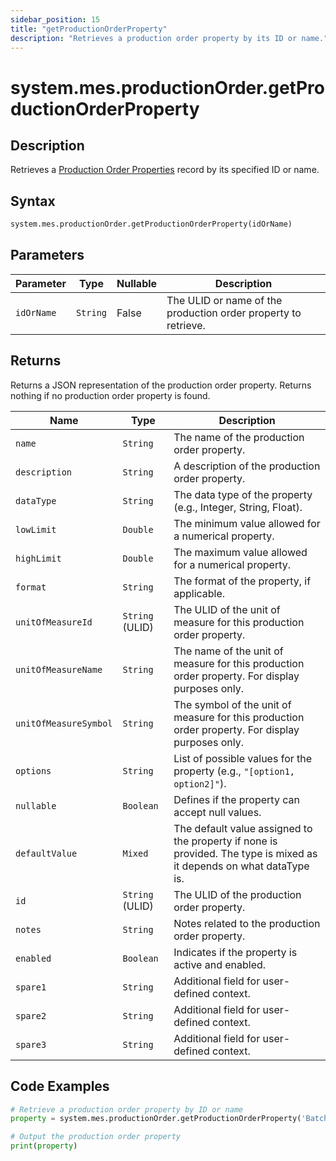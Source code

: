 ```yaml
---
sidebar_position: 15
title: "getProductionOrderProperty"
description: "Retrieves a production order property by its ID or name."
---
```


# system.mes.productionOrder.getProductionOrderProperty

## Description

Retrieves a [Production Order Properties](../../data-model/production-order-model/production-order-property) record by its specified ID or name.

## Syntax

```python
system.mes.productionOrder.getProductionOrderProperty(idOrName)
```

## Parameters

| Parameter  | Type     | Nullable | Description                                                    |
|------------|----------|----------|----------------------------------------------------------------|
| `idOrName` | `String` | False    | The ULID or name of the production order property to retrieve. |

## Returns

Returns a JSON representation of the production order property. Returns nothing if no production order property is found.

| Name                  | Type            | Description                                                                                                          |
|-----------------------|-----------------|----------------------------------------------------------------------------------------------------------------------|
| `name`                | `String`        | The name of the production order property.                                                                           |
| `description`         | `String`        | A description of the production order property.                                                                      |
| `dataType`            | `String`        | The data type of the property (e.g., Integer, String, Float).                                                        |
| `lowLimit`            | `Double`        | The minimum value allowed for a numerical property.                                                                  |
| `highLimit`           | `Double`        | The maximum value allowed for a numerical property.                                                                  |
| `format`              | `String`        | The format of the property, if applicable.                                                                           |
| `unitOfMeasureId`     | `String` (ULID) | The ULID of the unit of measure for this production order property.                                                  |
| `unitOfMeasureName`   | `String`        | The name of the unit of measure for this production order property. For display purposes only.                       |
| `unitOfMeasureSymbol` | `String`        | The symbol of the unit of measure for this production order property. For display purposes only.                     |
| `options`             | `String`        | List of possible values for the property (e.g., `"[option1, option2]"`).                                             |
| `nullable`            | `Boolean`       | Defines if the property can accept null values.                                                                      |
| `defaultValue`        | `Mixed`         | The default value assigned to the property if none is provided. The type is mixed as it depends on what dataType is. |
| `id`                  | `String` (ULID) | The ULID of the production order property.                                                                           |
| `notes`               | `String`        | Notes related to the production order property.                                                                      |
| `enabled`             | `Boolean`       | Indicates if the property is active and enabled.                                                                     |
| `spare1`              | `String`        | Additional field for user-defined context.                                                                           |
| `spare2`              | `String`        | Additional field for user-defined context.                                                                           |
| `spare3`              | `String`        | Additional field for user-defined context.                                                                           |

## Code Examples

```python
# Retrieve a production order property by ID or name
property = system.mes.productionOrder.getProductionOrderProperty('Batch Size')

# Output the production order property
print(property)
```
